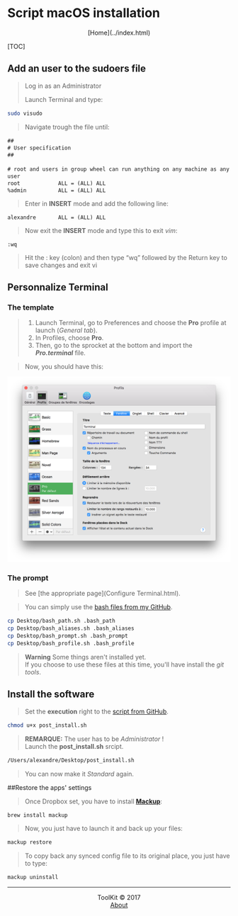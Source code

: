 # Script macOS installation
<center>[Home](../index.html)</center>

[TOC]

## Add an user to the sudoers file

> Log in as an Administrator  
> 
> Launch Terminal and type:  

```bash
sudo visudo
```

> Navigate trough the file until:  

```vim
##
# User specification
##

# root and users in group wheel can run anything on any machine as any user
root            ALL = (ALL) ALL
%admin          ALL = (ALL) ALL
```
  
> Enter in **INSERT** mode and add the following line:

```vim
alexandre       ALL = (ALL) ALL
```
  
> Now exit the **INSERT** mode and type this to exit _vim_:

```vim
:wq
```
  
> Hit the : key (colon) and then type “wq” followed by the Return key to save changes and exit vi   

## Personnalize Terminal

### The template

> 1. Launch Terminal, go to Preferences and choose the **Pro** profile at launch (_General tab_).  
> 2. In Profiles, choose **Pro**.  
> 3. Then, go to the sprocket at the bottom and import the **_Pro.terminal_** file.

> Now, you should have this:  

![The Terminal Preferences](../img/UNIX/macOS/Terminal-Pref.png "The Terminal Preferences")

### The prompt
> See [the appropriate page](Configure Terminal.html).  

> You can simply use the [bash files from my GitHub](https://github.com/Harchytekt/myconfig/tree/master/bash_files).  

```bash
cp Desktop/bash_path.sh .bash_path
cp Desktop/bash_aliases.sh .bash_aliases
cp Desktop/bash_prompt.sh .bash_prompt
cp Desktop/bash_profile.sh .bash_profile
```

> **Warning** Some things aren't installed yet.  
> If you choose to use these files at this time, you'll have install the _git tools_.

## Install the software
> Set the **execution** right to the [script from GitHub](https://github.com/Harchytekt/myconfig/tree/master/installation%20script).

```bash
chmod u+x post_install.sh
```

> **REMARQUE:** The user has to be _Administrator_ !  
> Launch the **post_install.sh** srcipt.  

```bash
/Users/alexandre/Desktop/post_install.sh
```

> You can now make it _Standard_ again.

##Restore the apps' settings

> Once Dropbox set, you have to install **[Mackup](https://github.com/lra/mackup)**:  

```bash
brew install mackup
```

> Now, you just have to launch it and back up your files:  

```bash
mackup restore
```

> To copy back any synced config file to its original place, you just have to type:  

```bash
mackup uninstall
```


***

<center>ToolKit © 2017</center><center><a href="http://alexandre-ducobu.esy.es/En">About</a> </center>
